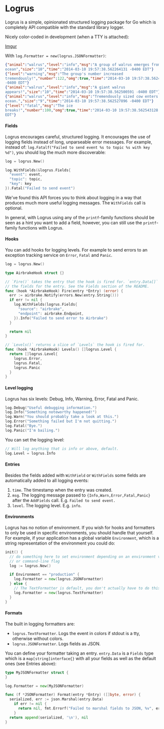 # Logrus

Logrus is a simple, opinionated structured logging package for Go which is
completely API compatible with the standard library logger.

Nicely color-coded in development (when a TTY is attached):

[Imgur](http://i.imgur.com/PY7qMwd.png)

With `log.Formatter = new(logrus.JSONFormatter)`:

```json
{"animal":"walrus","level":"info","msg":"A group of walrus emerges from the
ocean","size":"10","time":"2014-03-10 19:57:38.562264131 -0400 EDT"}
{"level":"warning","msg":"The group's number increased
tremendously!","number":122,"omg":true,"time":"2014-03-10 19:57:38.562471297
-0400 EDT"}
{"animal":"walrus","level":"info","msg":"A giant walrus
appears!","size":"10","time":"2014-03-10 19:57:38.562500591 -0400 EDT"}
{"animal":"walrus","level":"info","msg":"Tremendously sized cow enters the
ocean.","size":"9","time":"2014-03-10 19:57:38.562527896 -0400 EDT"}
{"level":"fatal","msg":"The ice
breaks!","number":100,"omg":true,"time":"2014-03-10 19:57:38.562543128 -0400
EDT"}
```

#### Fields

Logrus encourages careful, structured logging. It encourages the use of logging
fields instead of long, unparseable error messages. For example, instead of:
`log.Fatalf("Failed to send event %s to topic %s with key %d")`, you should log
the much more discoverable:

```go
log = logrus.New()

log.WithFields(&logrus.Fields{
  "event": event,
  "topic": topic,
  "key": key
}).Fatal("Failed to send event")
```

We've found this API forces you to think about logging in a way that produces
much more useful logging messages. The `WithFields` call is optional.

In general, with Logrus using any of the `printf`-family functions should be
seen as a hint you want to add a field, however, you can still use the
`printf`-family functions with Logrus.

#### Hooks

You can add hooks for logging levels. For example to send errors to an exception
tracking service on `Error`, `Fatal` and `Panic`.

```go
log = logrus.New()

type AirbrakeHook struct {}

// `Fire()` takes the entry that the hook is fired for. `entry.Data[]` contains
// the fields for the entry. See the Fields section of the README.
func (hook *AirbrakeHook) Fire(entry *Entry) (error) {
  err := airbrake.Notify(errors.New(entry.String()))
  if err != nil {
    log.WithFields(logrus.Fields{
      "source": "airbrake",
      "endpoint": airbrake.Endpoint,
    }).Info("Failed to send error to Airbrake")
  }

  return nil
}

// `Levels()` returns a slice of `Levels` the hook is fired for.
func (hook *AirbrakeHook) Levels() []logrus.Level {
  return []logrus.Level{
    logrus.Error,
    logrus.Fatal,
    logrus.Panic
  }
}
```

#### Level logging

Logrus has six levels: Debug, Info, Warning, Error, Fatal and Panic.

```go
log.Debug("Useful debugging information.")
log.Info("Something noteworthy happened!")
log.Warn("You should probably take a look at this.")
log.Error("Something failed but I'm not quitting.")
log.Fatal("Bye.")
log.Panic("I'm bailing.")
```

You can set the logging level:

```go
// Will log anything that is info or above, default.
log.Level = logrus.Info
```

#### Entries

Besides the fields added with `WithField` or `WithFields` some fields are
automatically added to all logging events:

1. `time`. The timestamp when the entry was created.
2. `msg`. The logging message passed to `{Info,Warn,Error,Fatal,Panic}` after
   the `AddFields` call. E.g. `Failed to send event.`
3. `level`. The logging level. E.g. `info`.

#### Environments

Logrus has no notion of environment. If you wish for hooks and formatters to
only be used in specific environments, you should handle that yourself. For
example, if your application has a global variable `Environment`, which is a
string representation of the environment you could do:

```go
init() {
  // do something here to set environment depending on an environment variable
  // or command-line flag
  log := logrus.New()

  if Environment == "production" {
    log.Formatter = new(logrus.JSONFormatter)
  } else {
    // The TextFormatter is default, you don't actually have to do this.
    log.Formatter = new(logrus.TextFormatter)
  }
}
```

#### Formats

The built in logging formatters are:

* `logrus.TextFormatter`. Logs the event in colors if stdout is a tty, otherwise
  without colors.
* `logrus.JSONFormatter`. Logs fields as JSON.

You can define your formatter taking an entry. `entry.Data` is a `Fields` type
which is a `map[string]interface{}` with all your fields as well as the default
ones (see Entries above):

```go
type MyJSONFormatter struct {
}

log.Formatter = new(MyJSONFormatter)

func (f *JSONFormatter) Format(entry *Entry) ([]byte, error) {
  serialized, err := json.Marshal(entry.Data)
    if err != nil {
      return nil, fmt.Errorf("Failed to marshal fields to JSON, %v", err)
    }
  return append(serialized, '\n'), nil
}
```
